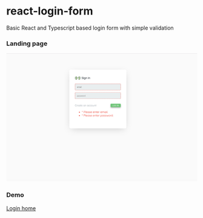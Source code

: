 # react-login-form

Basic React and Typescript based login form with simple validation

### Landing page

<p align="center">
  <img src="screenshot/login-page.png" alt="app-landing page"/>
  <br/>
</p>

### Demo 
<a href="https://mazzzy.github.io/react-login-form/"> Login home </a>
